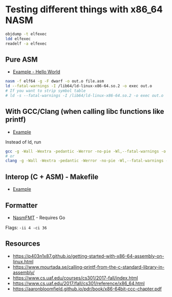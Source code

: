 # Testing different things with x86_64 NASM
```bash
objdump -t elfexec
ldd elfexec
readelf -a elfexec
```

## Pure ASM

- [Example - Hello World](./hello_nasm/hello.asm)

```bash
nasm -f elf64 -g -F dwarf -o out.o file.asm
ld --fatal-warnings -I /lib64/ld-linux-x86-64.so.2 -o exec out.o
# If you want to strip symbol table
# ld -s --fatal-warnings -I /lib64/ld-linux-x86-64.so.2 -o exec out.o
```

## With GCC/Clang (when calling libc functions like printf)

- [Example](./hello_c)

Instead of ld, run

```bash
gcc -g -Wall -Wextra -pedantic -Werror -no-pie -Wl,--fatal-warnings -o exec out.o
# or
clang -g -Wall -Wextra -pedantic -Werror -no-pie -Wl,--fatal-warnings -o exec out.o
```

## Interop (C + ASM) - Makefile

- [Example](./hello_makefile)

## Formatter

- [NasmFMT](https://github.com/yamnikov-oleg/nasmfmt) - Requires Go

Flags: `-ii 4 -ci 36`

## Resources

- https://p403n1x87.github.io/getting-started-with-x86-64-assembly-on-linux.html
- https://www.mourtada.se/calling-printf-from-the-c-standard-library-in-assembly/
- https://www.cs.uaf.edu/courses/cs301/2017-fall/index.html
- https://www.cs.uaf.edu/2017/fall/cs301/reference/x86_64.html
- https://aaronbloomfield.github.io/pdr/book/x86-64bit-ccc-chapter.pdf
